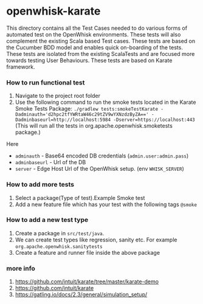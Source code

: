 <!--
#
# Licensed to the Apache Software Foundation (ASF) under one or more
# contributor license agreements.  See the NOTICE file distributed with
# this work for additional information regarding copyright ownership.
# The ASF licenses this file to You under the Apache License, Version 2.0
# (the "License"); you may not use this file except in compliance with
# the License.  You may obtain a copy of the License at
#
#     http://www.apache.org/licenses/LICENSE-2.0
#
# Unless required by applicable law or agreed to in writing, software
# distributed under the License is distributed on an "AS IS" BASIS,
# WITHOUT WARRANTIES OR CONDITIONS OF ANY KIND, either express or implied.
# See the License for the specific language governing permissions and
# limitations under the License.
#
-->
# openwhisk-karate
This directory contains all the Test Cases needed to do various forms of automated test on the OpenWhisk environments. These tests will also complement the existing Scala based Test cases. These tests are based on the Cucumber BDD model and enables quick on-boarding of the tests.
These tests are isolated from the existing ScalaTests and are focused more towards testing User Behaviours.
These tests are based on Karate framework.

### How to run functional test
1. Navigate to the project root folder
2. Use the following command to run the smoke tests located in the Karate Smoke Tests Package: `./gradlew tests:smokeTestKarate -Dadminauth='d2hpc2tfYWRtaW46c29tZV9wYXNzdzByZA==' -Dadminbaseurl=http://localhost:5984 -Dserver=https://localhost:443` (This will run all the tests in org.apache.openwhisk.smoketests package.)

Here

* `adminauth` - Base64 encoded DB credentials (`admin.user:admin.pass`)
* `adminbaseurl` - Url of the DB
* `server` - Edge Host Url of the OpenWhisk setup. (env `WHISK_SERVER`)


### How to add more tests
1. Select a package(Type of test).Example Smoke test
2. Add a new feature file which has your test with the following tags `@smoke`

### How to add a new test type
1. Create a package in `src/test/java`.
2. We can create test types like regression, sanity etc. For example `org.apache.openwhisk.sanitytests`
3. Create a feature and runner file inside the above package

### more info
1. https://github.com/intuit/karate/tree/master/karate-demo
2. https://github.com/intuit/karate
3. https://gatling.io/docs/2.3/general/simulation_setup/
